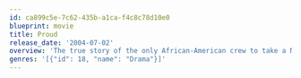 ```yaml
---
id: ca899c5e-7c62-435b-a1ca-f4c8c78d10e0
blueprint: movie
title: Proud
release_date: '2004-07-02'
overview: 'The true story of the only African-American crew to take a Navy warship into combat in World War II.'
genres: '[{"id": 18, "name": "Drama"}]'
---
```

